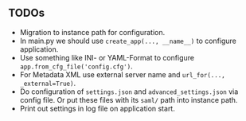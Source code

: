 TODOs
-----

* Migration to instance path for configuration.
* In main.py we should use `create_app(..., __name__)` to configure application.
* Use something like INI- or YAML-Format to configure `app.from_cfg_file('config.cfg')`.
* For Metadata XML use external server name and `url_for(..., _external=True)`.
* Do configuration of `settings.json` and `advanced_settings.json` via config file.
  Or put these files with its `saml/` path into instance path.
* Print out settings in log file on application start.
